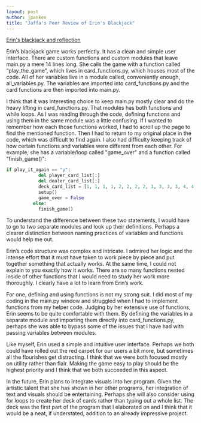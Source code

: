 ```yaml
---
layout: post
author: jpanken
title: "Jaffa's Peer Review of Erin's Blackjack"
---
```



<a href= "https://silshack.github.io/summer2017/erin-blackjack-game.html"> Erin's blackjack and reflection</a>

Erin’s blackjack game works perfectly.  It has a clean and simple user interface.  There are custom functions and custom modules that leave main.py a mere 14 lines long.  She calls the game with a function called “play_the_game”, which lives in card_functions.py, which houses most of the code.  All of her variables live in a module called, conveniently enough, all_variables.py.  The variables are imported into card_functions.py and the card functions are then imported into main.py.  


I think that it was interesting choice to keep main.py mostly clear and do the heavy lifting in card_functions.py.  That modules has both functions and while loops.  As I was reading through the code, defining functions and using them in the same module was a little confusing.  If I wanted to remember how each those functions worked, I had to scroll up the page to find the mentioned function.  Then I had to return to my original place in the code, which was difficult to find again.  I also had difficulty keeping track of how certain functions and variables were different from each other.  For example, she has a variable/loop called "game_over" and a function called "finish_game()":
```python
if play_it_again == "y":
            del player_card_list[:]
            del dealer_card_list[:]
            deck_card_list = [1, 1, 1, 1, 2, 2, 2, 2, 3, 3, 3, 3, 4, 4, 4, 4, 5, 5, 5, 5, 6, 6, 6, 6, 7, 7, 7, 7, 8, 8, 8, 8, 9, 9, 9, 9, 10, 10, 10, 10, 10, 10, 10, 10, 10, 10, 10, 10, 10, 10, 10, 10]
            setup()
            game_over = False
          else:
            finish_game()
```  
To understand the difference between these two statements, I would have to go to two separate modules and look up their definitions.  Perhaps a clearer distinction between naming practices of variables and functions would help me out.


Erin’s code structure was complex and intricate.  I admired her logic and the intense effort that it must have taken to work piece by piece and put together something that actually works.  At the same time, I could not explain to you exactly how it works.  There are so many functions nested inside of other functions that I would need to study her work more thoroughly.  I clearly have a lot to learn from Erin’s work.


For one, defining and using functions is not my strong suit.  I did most of my coding in the main.py window and struggled when I had to implement functions from my helper code.  Judging by her extensive use of functions, Erin seems to be quite comfortable with them.  By defining the variables in a separate module and importing them directly into card_functions.py, perhaps she was able to bypass some of the issues that I have had with passing variables between modules.  


Like myself, Erin used a simple and intuitive user interface.  Perhaps we both could have rolled out the red carpet for our users a bit more, but sometimes all the flourishes get distracting.  I think that we were both focused mostly on utility rather than flair.  Making the game easy to play should be the highest priority and I think that we both succeeded in this aspect.


In the future, Erin plans to integrate visuals into her program.  Given the artistic talent that she has shown in her other programs, her integration of text and visuals should be entertaining.  Perhaps she will also consider using for loops to create her deck of cards rather than typing out a whole list.  The deck was the first part of the program that I elaborated on and I think that it would be a neat, if understated, addition to an already impressive project. 
